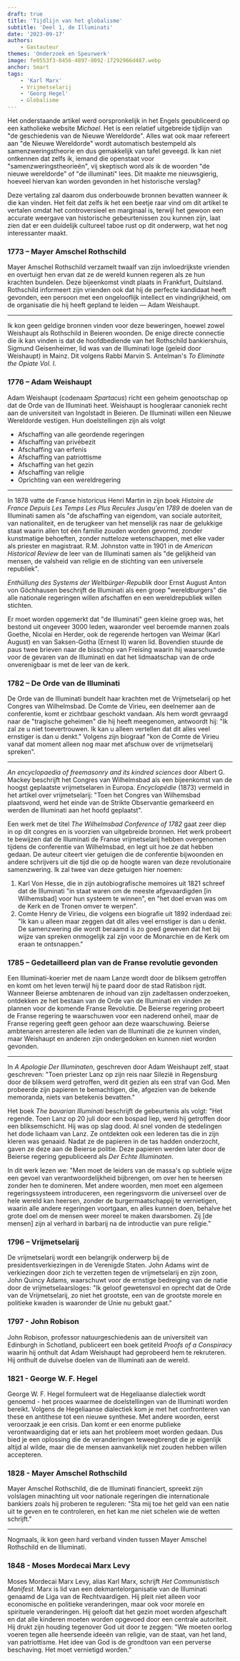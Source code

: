 ```yaml
---
draft: true
title: 'Tijdlijn van het globalisme'
subtitle: 'Deel 1, de Illuminati'
date: '2023-09-17'
authors:
    - Gastauteur
themes: 'Onderzoek en Speurwerk'
image: fe0553f3-8456-4897-8092-17292966d487.webp
anchor: Smart
tags:
    - 'Karl Marx'
    - Vrijmetselarij
    - 'Georg Hegel'
    - Globalisme
---
```


Het onderstaande artikel werd oorspronkelijk in het Engels gepubliceerd op een katholieke website *Michael*. Het is een relatief uitgebreide tijdlijn van "de geschiedenis van de Nieuwe Wereldorde". Alles wat ook maar refereert aan "de Nieuwe Wereldorde" wordt automatisch bestempeld als samenzweringstheorie en dus gemakkelijk van tafel geveegd. Ik kan niet ontkennen dat zelfs ik, iemand die openstaat voor "samenzweringstheorieën", vij skeptisch word als ik de woorden "de nieuwe wereldorde" of "de illuminati" lees. Dit maakte me nieuwsgierig, hoeveel hiervan kan worden gevonden in het historische verslag?

Deze vertaling zal daarom dus onderbouwde bronnen bevatten wanneer ik die kan vinden. Het feit dat zelfs ik het een beetje raar vind om dit artikel te vertalen omdat het controversieel en marginaal is, terwijl het gewoon een accurate weergave van historische gebeurtenissen zou kunnen zijn, laat zien dat er een duidelijk cultureel taboe rust op dit onderwerp, wat het nog interessanter maakt.


### 1773 – Mayer Amschel Rothschild

Mayer Amschel Rothschild verzamelt twaalf van zijn invloedrijkste vrienden en overtuigt hen ervan dat ze de wereld kunnen regeren als ze hun krachten bundelen. Deze bijeenkomst vindt plaats in Frankfurt, Duitsland. Rothschild informeert zijn vrienden ook dat hij de perfecte kandidaat heeft gevonden, een persoon met een ongelooflijk intellect en vindingrijkheid, om de organisatie die hij heeft gepland te leiden — Adam Weishaupt.

- - -

Ik kon geen geldige bronnen vinden voor deze beweringen, hoewel zowel Weishaupt als Rothschild in Beieren woonden. De enige directe connectie die ik kan vinden is dat de hoofdbediende van het Rothschild bankiershuis, Sigmund Geisenheimer, lid was van de Illuminati loge (geleid door Weishaupt) in Mainz. Dit volgens Rabbi Marvin S. Antelman's *To Eliminate the Opiate Vol. I*.


### 1776 – Adam Weishaupt

Adam Weishaupt (codenaam *Spartacus*) richt een geheim genootschap op dat de Orde van de Illuminati heet. Weishaupt is hoogleraar canoniek recht aan de universiteit van Ingolstadt in Beieren. De Illuminati willen een Nieuwe Wereldorde vestigen. Hun doelstellingen zijn als volgt

- Afschaffing van alle geordende regeringen
- Afschaffing van privébezit
- Afschaffing van erfenis
- Afschaffing van patriottisme
- Afschaffing van het gezin
- Afschaffing van religie
- Oprichting van een wereldregering

- - -


In 1878 vatte de Franse historicus Henri Martin in zijn boek *Histoire de France Depuis Les Temps Les Plus Recules Jusqu'en 1789* de doelen van de Illuminati samen als "de afschaffing van eigendom, van sociale autoriteit, van nationaliteit, en de terugkeer van het menselijk ras naar de gelukkige staat waarin allen tot één familie zouden worden gevormd, zonder kunstmatige behoeften, zonder nutteloze wetenschappen, met elke vader als priester en magistraat. R.M. Johnston vatte in 1901 in de *American Historical Review* de leer van de Illuminati samen als "de gelijkheid van mensen, de valsheid van religie en de stichting van een universele republiek".

*Enthüllung des Systems der Weltbürger-Republik* door Ernst August Anton von Göchhausen beschrijft de Illuminati als een groep "wereldburgers" die alle nationale regeringen willen afschaffen en een wereldrepubliek willen stichten.

Er moet worden opgemerkt dat "de Illuminati" geen kleine groep was, het bestond uit ongeveer 3000 leden, waaronder veel beroemde mannen zoals Goethe, Nicolai en Herder, ook de regerende hertogen van Weimar (Karl August) en van Saksen-Gotha (Ernest II) waren lid. Bovendien stuurde de paus twee brieven naar de bisschop van Freising waarin hij waarschuwde voor de gevaren van de Illuminati en dat het lidmaatschap van de orde onverenigbaar is met de leer van de kerk. 


### 1782 – De Orde van de Illuminati

De Orde van de Illuminati bundelt haar krachten met de Vrijmetselarij op het Congres van Wilhelmsbad. De Comte de Virieu, een deelnemer aan de conferentie, komt er zichtbaar geschokt vandaan. Als hem wordt gevraagd naar de "tragische geheimen" die hij heeft meegenomen, antwoordt hij: "Ik zal ze u niet toevertrouwen. Ik kan u alleen vertellen dat dit alles veel ernstiger is dan u denkt." Volgens zijn biograaf "kon de Comte de Virieu vanaf dat moment alleen nog maar met afschuw over de vrijmetselarij spreken".

- - -

*An encyclopaedia of freemasonry and its kindred sciences* door Albert G. Mackey beschrijft het Congres van Wilhelmsbad als een bijeenkomst van de hoogst geplaatste vrijmetselaren in Europa. *Encyclopédie* (1873) vermeld in het artikel over vrijmetselarij: "Toen het Congres van Wilhemsbad plaatsvond, werd het einde van de Strikte Observantie gemarkeerd en werden de Illuminati aan het hoofd geplaatst".

Een werk met de titel *The Wilhelmsbad Conference of 1782* gaat zeer diep in op dit congres en is voorzien van uitgebreide bronnen. Het werk probeert te bewijzen dat de Illuminati de Franse vrijmetselarij hebben overgenomen tijdens de conferentie van Wilhelmsbad, en legt uit hoe ze dat hebben gedaan. De auteur citeert vier getuigen die de conferentie bijwoonden en andere schrijvers uit die tijd die op de hoogte waren van deze revolutionaire samenzwering. Ik zal twee van deze getuigen hier noemen:

1. Karl Von Hesse, die in zijn autobiografische memoires uit 1821 schreef dat de Illuminati "in staat waren om de meeste afgevaardigden [in Wilhemsbad] voor hun systeem te winnen", en "het doel ervan was om de Kerk en de Tronen omver te werpen". 
2. Comte Henry de Virieu, die volgens een biografie uit 1892 inderdaad zei: "Ik kan u alleen maar zeggen dat dit alles veel ernstiger is dan u denkt. De samenzwering die wordt beraamd is zo goed geweven dat het bij wijze van spreken onmogelijk zal zijn voor de Monarchie en de Kerk om eraan te ontsnappen."


### 1785 – Gedetailleerd plan van de Franse revolutie gevonden

Een Illuminati-koerier met de naam Lanze wordt door de bliksem getroffen en komt om het leven terwijl hij te paard door de stad Ratisbon rijdt. Wanneer Beierse ambtenaren de inhoud van zijn zadeltassen onderzoeken, ontdekken ze het bestaan van de Orde van de Illuminati en vinden ze plannen voor de komende Franse Revolutie. De Beierse regering probeert de Franse regering te waarschuwen voor een naderend onheil, maar de Franse regering geeft geen gehoor aan deze waarschuwing. Beierse ambtenaren arresteren alle leden van de Illuminati die ze kunnen vinden, maar Weishaupt en anderen zijn ondergedoken en kunnen niet worden gevonden.

- - -

In *A Apologie Der Illuminaten*, geschreven door Adam Weishaupt zelf, staat geschreven: "Toen priester Lanz op zijn reis naar Silezië in Regensburg door de bliksem werd getroffen, werd dit gezien als een straf van God. Men probeerde zijn papieren te bemachtigen, die, afgezien van de bekende memoranda, niets van betekenis bevatten."

Het boek *The bavarian Illuminati* beschrijft de gebeurtenis als volgt: "Het regende. Toen Lanz op 20 juli door een bospad liep, werd hij getroffen door een bliksemschicht. Hij was op slag dood. Al snel vonden de stedelingen het dode lichaam van Lanz. Ze ontdekten ook een lederen tas die in zijn kleren was genaaid. Nadat ze de papieren in de tas hadden onderzocht, gaven ze deze aan de Beierse politie. Deze papieren werden later door de Beierse regering gepubliceerd als *Der Echte Illuminaten*.

In dit werk lezen we: "Men moet de leiders van de massa's op subtiele wijze een gevoel van verantwoordelijkheid bijbrengen, om over hen te heersen zonder hen te domineren. Met andere woorden, men moet een algemeen regeringssysteem introduceren, een regeringsvorm die universeel over de hele wereld kan heersen, zonder de burgermaatschappij te vernietigen, waarin alle andere regeringen voortgaan, en alles kunnen doen, behalve het grote doel om de mensen weer moreel te maken dwarsbomen. Zij [de mensen] zijn al verhard in barbarij na de introductie van pure religie."


### 1796 – Vrijmetselarij

De vrijmetselarij wordt een belangrijk onderwerp bij de presidentsverkiezingen in de Verenigde Staten. John Adams wint de verkiezingen door zich te verzetten tegen de vrijmetselarij en zijn zoon, John Quincy Adams, waarschuwt voor de ernstige bedreiging van de natie door de vrijmetselaarsloges: "Ik geloof gewetensvol en oprecht dat de Orde van de Vrijmetselarij, zo niet het grootste, een van de grootste morele en politieke kwaden is waaronder de Unie nu gebukt gaat."


### 1797 - John Robison

John Robison, professor natuurgeschiedenis aan de universiteit van Edinburgh in Schotland, publiceert een boek getiteld *Proofs of a Conspiracy* waarin hij onthult dat Adam Weishaupt had geprobeerd hem te rekruteren. Hij onthult de duivelse doelen van de Illuminati aan de wereld.


### 1821 - George W. F. Hegel

George W. F. Hegel formuleert wat de Hegeliaanse dialectiek wordt genoemd - het proces waarmee de doelstellingen van de Illuminati worden bereikt. Volgens de Hegeliaanse dialectiek kom je met het confronteren van these en antithese tot een nieuwe synthese. Met andere woorden, eerst veroorzaak je een crisis. Dan komt er een enorme publieke verontwaardiging dat er iets aan het probleem moet worden gedaan. Dus bied je een oplossing die de veranderingen teweegbrengt die je eigenlijk altijd al wilde, maar die de mensen aanvankelijk niet zouden hebben willen accepteren.


### 1828 - Mayer Amschel Rothschild

Mayer Amschel Rothschild, die de Illuminati financiert, spreekt zijn volslagen minachting uit voor nationale regeringen die internationale bankiers zoals hij proberen te reguleren: "Sta mij toe het geld van een natie uit te geven en te controleren, en het kan me niet schelen wie de wetten schrijft."

- - -

Nogmaals, ik kon geen hard verband vinden tussen Mayer Amschel Rothschild en de Illuminati.


### 1848 - Moses Mordecai Marx Levy

Moses Mordecai Marx Levy, alias Karl Marx, schrijft *Het Communistisch Manifest*. Marx is lid van een dekmantelorganisatie van de Illuminati genaamd de Liga van de Rechtvaardigen. Hij pleit niet alleen voor economische en politieke veranderingen, maar ook voor morele en spirituele veranderingen. Hij gelooft dat het gezin moet worden afgeschaft en dat alle kinderen moeten worden opgevoed door een centrale autoriteit. Hij drukt zijn houding tegenover God uit door te zeggen: "We moeten oorlog voeren tegen alle heersende ideeën van religie, van de staat, van het land, van patriottisme. Het idee van God is de grondtoon van een perverse beschaving. Het moet vernietigd worden."
